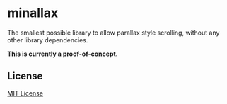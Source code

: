 # minallax

The smallest possible library to allow parallax style scrolling, without any other library dependencies.

**This is currently a proof-of-concept.**


## License

[MIT License](http://ilee.mit-license.org)

